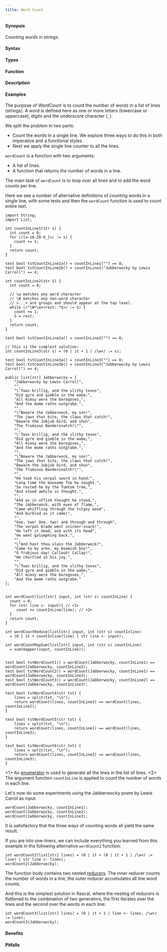 ```yaml
---
title: Word Count
---
```


#### Synopsis

Counting words in strings.

#### Syntax

#### Types

#### Function

#### Description

#### Examples

The purpose of WordCount is to count the number of _words_ in a list of lines (strings).
A word is defined here as one or more letters (lowercase or uppercase), digits and the underscore character (`_`).

We split the problem in two parts:

*  Count the words in a single line. We explore three ways to do this in both imperative 
  and a functional styles.
*  Next we apply the single line counter to all the lines.


`wordCount` is a function with two arguments:
*  A list of lines.
*  A function that returns the number of words in a line.


The main task of `wordCount` is to loop over all lines and to add the word counts per line.

Here we see a number of alternative definitions of counting words in a single line,
with some tests and then the `wordCount` function is used to count entire text.

```rascal-commands
import String;
import List;

int countInLine1(str s) {
  int count = 0;
  for (/[a-zA-Z0-9_]+/ := s) {
    count += 1;
  }
  return count;
}

test bool tstCountInLine1a() = countInLine1("") == 0;
test bool tstCountInLine1b() = countInLine1("Jabberwocky by Lewis Carroll") == 4;

int countInLine2(str S) {
  int count = 0;

  // \w matches any word character
  // \W matches any non-word character
  // <...> are groups and should appear at the top level.
  while (/^\W*\w+<rest:.*$>/ := S) {
    count += 1;
    S = rest;
  }
  return count;
}

test bool tstCountInLine2a() = countInLine2("") == 0;

// this is the simplest solution:
int countInLine3(str s) = (0 | it + 1 | /\w+/ := s);

test bool tstCountInLine3a() = countInLine3("") == 0;
test bool tstCountInLine3b() = countInLine3("Jabberwocky by Lewis Carroll") == 4;

public list[str] Jabberwocky = [
	"Jabberwocky by Lewis Carroll",
	"",
	"\'Twas brillig, and the slithy toves",
	"Did gyre and gimble in the wabe;",
	"All mimsy were the borogoves,",
	"And the mome raths outgrabe.",
	"",
	"\"Beware the Jabberwock, my son!",
	"The jaws that bite, the claws that catch!",
	"Beware the Jubjub bird, and shun",
	"The frumious Bandersnatch!\"",
	"",
	"\'Twas brillig, and the slithy toves",
	"Did gyre and gimble in the wabe;",
	"All mimsy were the borogoves,",
	"And the mome raths outgrabe.",
	"",
	"\"Beware the Jabberwock, my son!",
	"The jaws that bite, the claws that catch!",
	"Beware the Jubjub bird, and shun",
	"The frumious Bandersnatch!\"",
	"",
	"He took his vorpal sword in hand:",
	"Long time the manxome foe he sought.",
	"So rested he by the Tumtum tree,",
	"And stood awhile in thought.",
	"",
	"And as in uffish thought he stood,",
	"The Jabberwock, with eyes of flame,",
	"Came whiffling through the tulgey wood",
	"And burbled as it came!",
	"",
	"One, two! One, two! and through and through",
	"The vorpal blade went snicker-snack!",
	"He left it dead, and with its head",
	"He went galumphing back.",
	"",
	"\"And hast thou slain the Jabberwock?",
	"Come to my arms, my beamish boy!",
	"O frabjous day! Callooh! Callay!",
	"He chortled in his joy.",
	"",
	"\'Twas brillig, and the slithy toves",
	"Did gyre and gimble in the wabe;",
	"All mimsy were the borogoves,",
	"And the mome raths outgrabe."
];


int wordCount(list[str] input, int (str s) countInLine) {
  count = 0;
  for (str line <- input){ // <1>
     count += countInLine(line); // <2>
  }
  return count;
}

int wordCountReduce(list[str] input, int (str s) countInline)
  = (0 | it + countInline(line) | str line <- input);

int wordCountMapSum(list[str] input, int (str s) countInLine)
  = sum(mapper(input, countInLine));


test bool tstWordCount1() = wordCount(Jabberwocky, countInLine1) == wordCount(Jabberwocky, countInLine2);
test bool tstWordCount2() = wordCount(Jabberwocky, countInLine1) == wordCount(Jabberwocky, countInLine3);
test bool tstWordCount3() = wordCount(Jabberwocky, countInLine2) == wordCount(Jabberwocky, countInLine3);

test bool tstWordCount4(str txt) {
    lines = split(txt, "\n");
    return wordCount(lines, countInLine1) == wordCount(lines, countInLine2);
}    
    
test bool tstWordCount5(str txt) {
    lines = split(txt, "\n"); 
    return wordCount(lines, countInLine1) == wordCount(lines, countInLine3); 
}

test bool tstWordCount6(str txt) {
    lines = split(txt, "\n");  
    return wordCount(lines, countInLine2) == wordCount(lines, countInLine3);
}
```

<1> An [enumerator]((Rascal:Boolean-Enumerator)) is used to generate all the lines in the list of lines.
<2> The argument function `countInLine` is applied to count the number of words in each line.

Let's now do some experiments using the Jabberwocky poem by Lewis Carrol as input.

```rascal-shell,continue
wordCount(Jabberwocky, countInLine1);
wordCount(Jabberwocky, countInLine2);
wordCount(Jabberwocky, countInLine3);
```
It is satisfactory that the three ways of counting words all yield the same result.

If you are into one-liners, we can include everything you learned from this example
in the following alternative `wordCount2` function:
```rascal-shell,continue
int wordCount2(list[str] lines) = (0 | it + (0 | it + 1 | /\w+/ := line) | str line <- lines);
wordCount2(Jabberwocky);
```
The function body contains two nested [reducers]((Rascal:Expressions-Reducer)).
The inner reducer counts the number of words in a line, the outer reducer accumulates all line word counts.

And this is the simplest solution in Rascal, where the nesting of reducers is flattened to
the combination of two generators, the first iterates over the lines and the second over the words in each line:
```rascal-shell-continue
int wordCount3(list[str] lines) = (0 | it + 1 | line <- lines, /\w+/ := line);
wordCount3(Jabberwocky);
```

#### Benefits

#### Pitfalls

